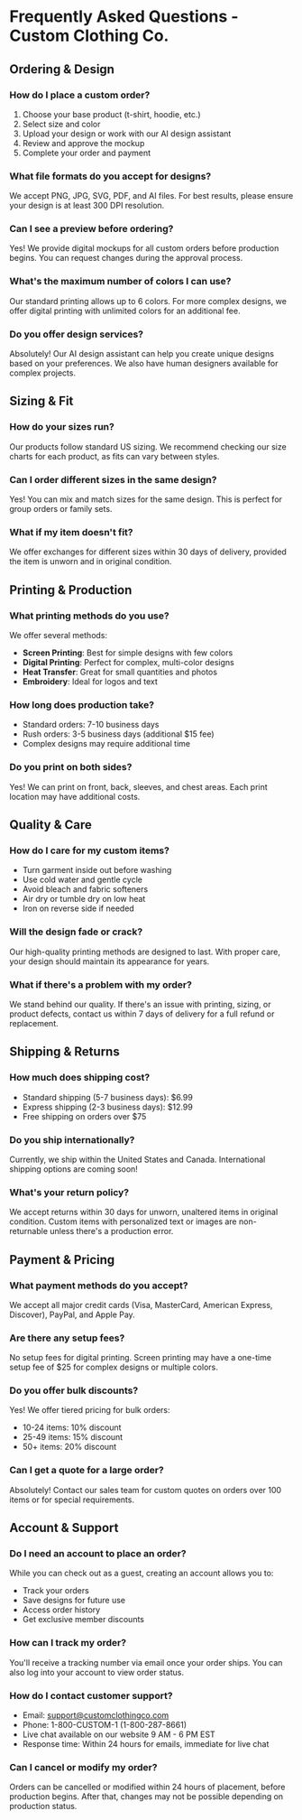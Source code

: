 # Frequently Asked Questions - Custom Clothing Co.

## Ordering & Design

### How do I place a custom order?
1. Choose your base product (t-shirt, hoodie, etc.)
2. Select size and color
3. Upload your design or work with our AI design assistant
4. Review and approve the mockup
5. Complete your order and payment

### What file formats do you accept for designs?
We accept PNG, JPG, SVG, PDF, and AI files. For best results, please ensure your design is at least 300 DPI resolution.

### Can I see a preview before ordering?
Yes! We provide digital mockups for all custom orders before production begins. You can request changes during the approval process.

### What's the maximum number of colors I can use?
Our standard printing allows up to 6 colors. For more complex designs, we offer digital printing with unlimited colors for an additional fee.

### Do you offer design services?
Absolutely! Our AI design assistant can help you create unique designs based on your preferences. We also have human designers available for complex projects.

## Sizing & Fit

### How do your sizes run?
Our products follow standard US sizing. We recommend checking our size charts for each product, as fits can vary between styles.

### Can I order different sizes in the same design?
Yes! You can mix and match sizes for the same design. This is perfect for group orders or family sets.

### What if my item doesn't fit?
We offer exchanges for different sizes within 30 days of delivery, provided the item is unworn and in original condition.

## Printing & Production

### What printing methods do you use?
We offer several methods:
- **Screen Printing**: Best for simple designs with few colors
- **Digital Printing**: Perfect for complex, multi-color designs
- **Heat Transfer**: Great for small quantities and photos
- **Embroidery**: Ideal for logos and text

### How long does production take?
- Standard orders: 7-10 business days
- Rush orders: 3-5 business days (additional $15 fee)
- Complex designs may require additional time

### Do you print on both sides?
Yes! We can print on front, back, sleeves, and chest areas. Each print location may have additional costs.

## Quality & Care

### How do I care for my custom items?
- Turn garment inside out before washing
- Use cold water and gentle cycle
- Avoid bleach and fabric softeners
- Air dry or tumble dry on low heat
- Iron on reverse side if needed

### Will the design fade or crack?
Our high-quality printing methods are designed to last. With proper care, your design should maintain its appearance for years.

### What if there's a problem with my order?
We stand behind our quality. If there's an issue with printing, sizing, or product defects, contact us within 7 days of delivery for a full refund or replacement.

## Shipping & Returns

### How much does shipping cost?
- Standard shipping (5-7 business days): $6.99
- Express shipping (2-3 business days): $12.99
- Free shipping on orders over $75

### Do you ship internationally?
Currently, we ship within the United States and Canada. International shipping options are coming soon!

### What's your return policy?
We accept returns within 30 days for unworn, unaltered items in original condition. Custom items with personalized text or images are non-returnable unless there's a production error.

## Payment & Pricing

### What payment methods do you accept?
We accept all major credit cards (Visa, MasterCard, American Express, Discover), PayPal, and Apple Pay.

### Are there any setup fees?
No setup fees for digital printing. Screen printing may have a one-time setup fee of $25 for complex designs or multiple colors.

### Do you offer bulk discounts?
Yes! We offer tiered pricing for bulk orders:
- 10-24 items: 10% discount
- 25-49 items: 15% discount
- 50+ items: 20% discount

### Can I get a quote for a large order?
Absolutely! Contact our sales team for custom quotes on orders over 100 items or for special requirements.

## Account & Support

### Do I need an account to place an order?
While you can check out as a guest, creating an account allows you to:
- Track your orders
- Save designs for future use
- Access order history
- Get exclusive member discounts

### How can I track my order?
You'll receive a tracking number via email once your order ships. You can also log into your account to view order status.

### How do I contact customer support?
- Email: support@customclothingco.com
- Phone: 1-800-CUSTOM-1 (1-800-287-8661)
- Live chat available on our website 9 AM - 6 PM EST
- Response time: Within 24 hours for emails, immediate for live chat

### Can I cancel or modify my order?
Orders can be cancelled or modified within 24 hours of placement, before production begins. After that, changes may not be possible depending on production status. 